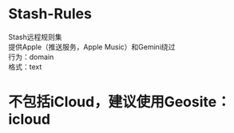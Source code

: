 # Stash-Rules
Stash远程规则集  
提供Apple（推送服务，Apple Music）和Gemini绕过  
行为：domain  
格式：text  
# 不包括iCloud，建议使用Geosite：icloud  
